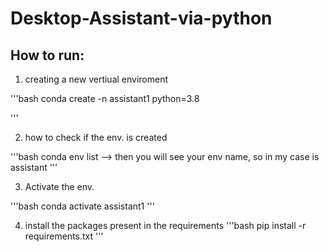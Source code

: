 # Desktop-Assistant-via-python

## How to run:

1. creating a new vertiual enviroment

'''bash
conda create -n assistant1 python=3.8

'''

2. how to check if the env. is created

'''bash 
conda env list --> then you will see your env name, so in my case is assistant 
'''

3. Activate the env.

'''bash
conda activate assistant1
'''

4. install the packages present in the requirements
'''bash
pip install -r requirements.txt
'''